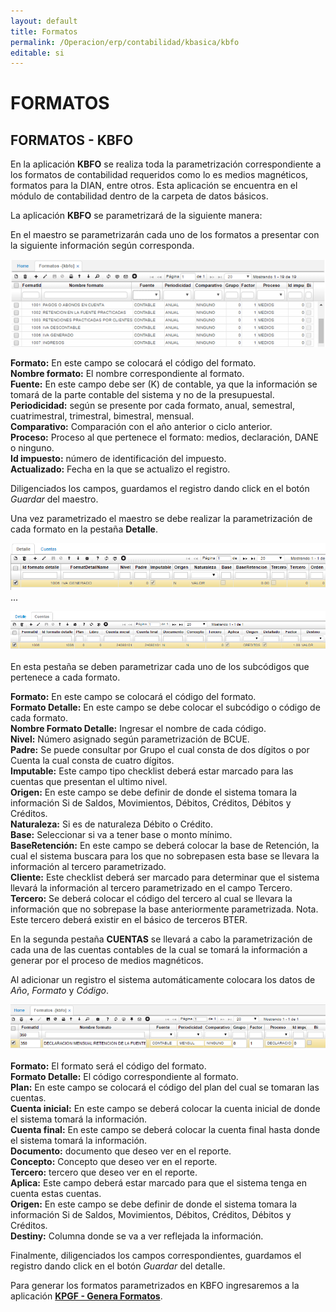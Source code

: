 ```yaml
---
layout: default
title: Formatos
permalink: /Operacion/erp/contabilidad/kbasica/kbfo
editable: si
---
```

# FORMATOS

## FORMATOS - KBFO

En la aplicación **KBFO** se realiza toda la parametrización correspondiente a los formatos de contabilidad requeridos como lo es medios magnéticos, formatos para la DIAN, entre otros. Esta aplicación se encuentra en el módulo de contabilidad dentro de la carpeta de datos básicos.

La aplicación **KBFO** se parametrizará de la siguiente manera:

En el maestro se parametrizarán cada uno de los formatos a presentar con la siguiente información según corresponda.

![](KBFO1.png)

**Formato:** En este campo se colocará el código del formato.  
**Nombre formato:** El nombre correspondiente al formato.  
**Fuente:** En este campo debe ser (K) de contable, ya que la información se tomará de la parte contable del sistema y no de la presupuestal.  
**Periodicidad:** según se presente por cada formato, anual, semestral, cuatrimestral, trimestral, bimestral, mensual.  
**Comparativo:** Comparación con el año anterior o ciclo anterior.  
**Proceso:** Proceso al que pertenece el formato: medios, declaración, DANE o ninguno.  
**Id impuesto:** número de identificación del impuesto.  
**Actualizado:** Fecha en la que se actualizo el registro.  

Diligenciados los campos, guardamos el registro dando click en el botón _Guardar_ del maestro.

Una vez parametrizado el maestro se debe realizar la parametrización de cada formato en la pestaña **Detalle**.

![](KBFO2.png)
...

![](KBFO3.png)

En esta pestaña se deben parametrizar cada uno de los subcódigos que pertenece a cada formato.

**Formato:** En este campo se colocará el código del formato.  
**Formato Detalle:** En este campo se debe colocar el subcódigo o código de cada formato.  
**Nombre Formato Detalle:** Ingresar el nombre de cada código.  
**Nivel:** Número asignado según parametrización de BCUE.  
**Padre:** Se puede consultar por Grupo el cual consta de dos dígitos o por Cuenta la cual consta de cuatro dígitos.  
**Imputable:** Este campo tipo checklist deberá estar marcado para las cuentas que presentan el ultimo nivel.  
**Origen:** En este campo se debe definir de donde el sistema tomara la información Si de Saldos, Movimientos, Débitos, Créditos, Débitos y Créditos.  
**Naturaleza:** Si es de naturaleza Débito o Crédito.  
**Base:** Seleccionar si va a tener base o monto mínimo.  
**BaseRetención:** En este campo se deberá colocar la base de Retención, la cual el sistema buscara para los que no sobrepasen esta base se llevara la información al tercero parametrizado.  
**Cliente:** Este checklist deberá ser marcado para determinar que el sistema llevará la información al tercero parametrizado en el campo Tercero.  
**Tercero:** Se deberá colocar el código del tercero al cual se llevara la información que no sobrepase la base anteriormente parametrizada. Nota. Este tercero deberá existir en el básico de terceros BTER.  

En la segunda pestaña **CUENTAS** se llevará a cabo la parametrización de cada una de las cuentas contables de la cual se tomará la información a generar por el proceso de medios magnéticos.

Al adicionar un registro el sistema automáticamente colocara los datos de _Año_, _Formato_ y _Código_.

![](KBFO4.png)

**Formato:** El formato será el código del formato.  
**Formato Detalle:** El código correspondiente al formato.  
**Plan:** En este campo se colocará el código del plan del cual se tomaran las cuentas.  
**Cuenta inicial:** En este campo se deberá colocar la cuenta inicial de donde el sistema tomará la información.  
**Cuenta final:** En este campo se deberá colocar la cuenta final hasta donde el sistema tomará la información.  
**Documento:** documento que deseo ver en el reporte.  
**Concepto:** Concepto que deseo ver en el reporte.  
**Tercero:** tercero que deseo ver en el reporte.  
**Aplica:** Este campo deberá estar marcado para que el sistema tenga en cuenta estas cuentas.  
**Origen:** En este campo se debe definir de donde el sistema tomara la información Si de Saldos, Movimientos, Débitos, Créditos, Débitos y Créditos.  
**Destiny:** Columna donde se va a ver reflejada la información.  

Finalmente, diligenciados los campos correspondientes, guardamos el registro dando click en el botón _Guardar_ del detalle.

Para generar los formatos parametrizados en KBFO ingresaremos a la aplicación [**KPGF - Genera Formatos**](https://github.com/OasisCom/Docs/blob/master/Operacion/erp/contabilidad/kproceso/kpgf.md).